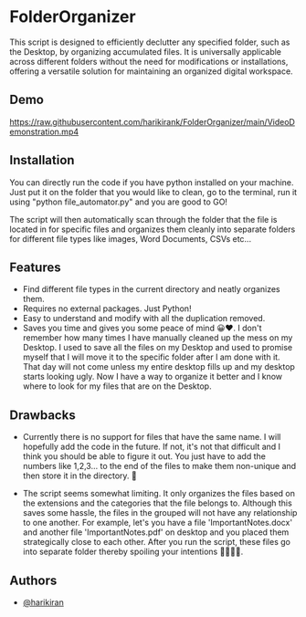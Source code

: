 
# FolderOrganizer

This script is designed to efficiently declutter any specified folder, such as the Desktop, by organizing accumulated files. It is universally applicable across different folders without the need for modifications or installations, offering a versatile solution for maintaining an organized digital workspace.



## Demo

https://raw.githubusercontent.com/harikirank/FolderOrganizer/main/VideoDemonstration.mp4


## Installation

You can directly run the code if you have python installed on your machine. Just put it on the folder that you would like to clean, go to the terminal, run it using "python file_automator.py" and you are good to GO! 

The script will then automatically scan through the folder that the file is located in for specific files and organizes them cleanly into separate folders for different file types like images, Word Documents, CSVs etc...



## Features

- Find different file types in the current directory and neatly organizes them.
- Requires no external packages. Just Python!
- Easy to understand and modify with all the duplication removed.
- Saves you time and gives you some peace of mind 😀❤️. I don't remember how many times I have manually cleaned up the mess on my Desktop. I used to save all the files on my Desktop and used to promise myself that I will move it to the specific folder after I am done with it. That day will not come unless my entire desktop fills up and my desktop starts looking ugly. Now I have a way to organize it better and I know where to look for my files that are on the Desktop.


## Drawbacks

- Currently there is no support for files that have the same name. I will hopefully add the code in the future. If not, it's not that difficult and I think you should be able to figure it out. You just have to add the numbers like 1,2,3... to the end of the files to make them non-unique and then store it in the directory. 🚀

- The script seems somewhat limiting. It only organizes the files based on the extensions and the categories that the file belongs to. Although this saves some hassle, the files in the grouped will not have any relationship to one another. For example, let's you have a file 'ImportantNotes.docx' and another file 'ImportantNotes.pdf' on desktop and you placed them strategically close to each other. After you run the script, these files go into separate folder thereby spoiling your intentions 🤷‍♂️🙇‍♂️.
## Authors

- [@harikiran](https://www.linkedin.com/in/hari-kiran-k/)

